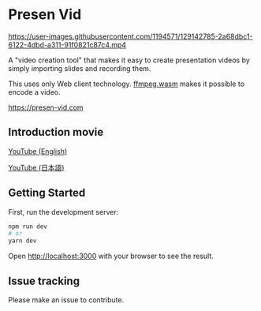 # Presen Vid


https://user-images.githubusercontent.com/1194571/129142785-2a68dbc1-6122-4dbd-a311-91f0821c87c4.mp4

A "video creation tool" that makes it easy to create presentation videos by simply importing slides and recording them.

This uses only Web client technology. [ffmpeg.wasm](https://github.com/ffmpegwasm/ffmpeg.wasm) makes it possible to encode a video.

https://presen-vid.com

## Introduction movie

[YouTube (English)](https://www.youtube.com/watch?v=4GgOmI-kkT0)

[YouTube (日本語)](https://www.youtube.com/watch?v=eE-Rq1a-6Ng)


## Getting Started

First, run the development server:

```bash
npm run dev
# or
yarn dev
```

Open [http://localhost:3000](http://localhost:3000) with your browser to see the result.

## Issue tracking

Please make an issue to contribute.
